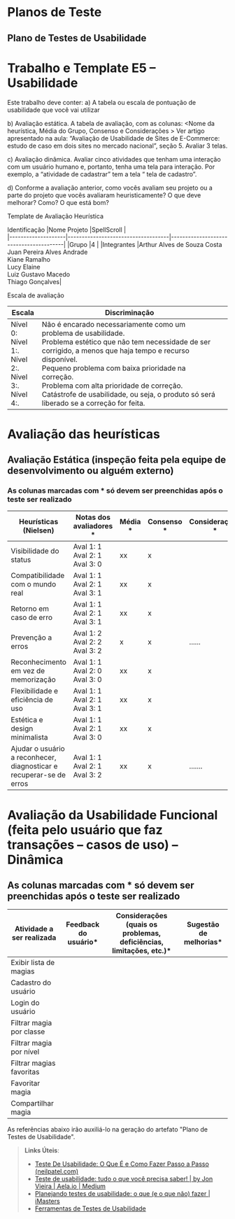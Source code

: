 # Planos de Teste

## Plano de Testes de Usabilidade

# Trabalho e Template E5 – Usabilidade

Este trabalho deve conter:
a)	A tabela ou escala de pontuação de usabilidade que você vai utilizar

b)	Avaliação estática. A tabela de avaliação, com as colunas:
<Nome da heurística, Média do Grupo, Consenso e  Considerações >
Ver artigo apresentado na aula: 
“Avaliação de Usabilidade de Sites de E-Commerce: estudo de caso em dois sites no mercado nacional”, seção 5.
Avaliar 3 telas.

c)	Avaliação dinâmica. Avaliar cinco atividades que tenham uma interação com um usuário humano e, portanto, tenha uma tela para interação. Por exemplo,  a “atividade de cadastrar” tem a tela “ tela de cadastro”.
 
d)	Conforme a avaliação anterior, como vocês avaliam seu projeto ou a parte do projeto que vocês avaliaram heuristicamente? O que deve melhorar? Como? O que está bom?


Template de Avaliação Heurística

Identificação
|Nome Projeto |SpellScroll | <br>
|--------------------|------------------------------------|----------------------------------------|
|Grupo	|4 | 
|Integrantes |Arthur Alves de Souza Costa <br> Juan Pereira Alves Andrade <br> Kiane Ramalho <br> Lucy Elaine <br> Luiz Gustavo Macedo <br> Thiago Gonçalves|







Escala de avaliação

|Escala	|Discriminação| <br>
|--------------------|------------------------------------|----------------------------------------|
|Nível 0: <br>Nível 1:. <br>Nível 2:. <br>Nível 3:. <br>Nível 4:.|Não é encarado necessariamente como um problema de usabilidade. <br>Problema estético que não tem necessidade de ser corrigido, a menos que haja tempo e recurso disponível. <br>Pequeno problema com baixa prioridade na correção. <br>Problema com alta prioridade de correção. <br>Catástrofe de usabilidade, ou seja, o produto só será liberado se a correção for feita.|


# Avaliação das heurísticas


## Avaliação Estática (inspeção feita pela equipe de desenvolvimento ou alguém externo)

### As colunas marcadas com * só devem ser preenchidas após o teste ser realizado

|Heurísticas (Nielsen)	|Notas dos avaliadores *	|Média *	|Consenso *   | Considerações *   |Melhorias *   |
|--------------------|------------------------------|-----------|-------------|---------------------|------------|
|Visibilidade do status | Aval 1: 1 <br>Aval 2: 1 <br>Aval 3: 0 <br>|xx | x|       |     |	
|Compatibilidade com o mundo real |	Aval 1: 1 <br>Aval 2: 1 <br>Aval 3: 1 <br> |xx |x |
|Retorno em caso de erro | Aval 1: 1 <br>Aval 2: 1 <br>Aval 3: 1 <br> |xx |x |  |  |
|Prevenção a erros | Aval 1: 2 <br>Aval 2: 2 <br>Aval 3: 2 <br> |x |x | ...... |
|Reconhecimento em vez de memorização | Aval 1: 1 <br>Aval 2: 0 <br>Aval 3: 0 <br> |xx |x |	 |  |	
|Flexibilidade e eficiência de uso | Aval 1: 1 <br>Aval 2: 1 <br>Aval 3: 1 <br> |xx |x |  |  | 
|Estética e design minimalista | Aval 1: 1 <br>Aval 2: 1 <br>Aval 3: 0 <br> |xx	|x |  |  |		
|Ajudar o usuário a reconhecer, diagnosticar e recuperar-se de erros | Aval 1: 1 <br>Aval 2: 1 <br>Aval 3: 2 <br>|xx |x |....... |  |	
	

# Avaliação da Usabilidade Funcional (feita pelo usuário que faz transações – casos de uso) – Dinâmica

## As colunas marcadas com * só devem ser preenchidas após o teste ser realizado


|Atividade a ser realizada	|Feedback do usuário* |Considerações (quais os problemas, deficiências, limitações, etc.)* |Sugestão de melhorias* |
|--------------------|------------------------------|-----------|-------------|
|Exibir lista de magias |                              |		    |             |
|Cadastro do usuário	 |                              |		    |             |
|Login do usuário     |		    |             |                        			
|Filtrar magia por classe |                              |		    |             |		
|Filtrar magia por nível |                              |		    |             |			
|Filtrar magias favoritas |                              |		    |             |
|Favoritar magia |                              |		    |             |			
|Compartilhar magia |                              |		    |             |		









As referências abaixo irão auxiliá-lo na geração do artefato "Plano de Testes de Usabilidade".

> **Links Úteis**:
> - [Teste De Usabilidade: O Que É e Como Fazer Passo a Passo (neilpatel.com)](https://neilpatel.com/br/blog/teste-de-usabilidade/)
> - [Teste de usabilidade: tudo o que você precisa saber! | by Jon Vieira | Aela.io | Medium](https://medium.com/aela/teste-de-usabilidade-o-que-voc%C3%AA-precisa-saber-39a36343d9a6/)
> - [Planejando testes de usabilidade: o que (e o que não) fazer | iMasters](https://imasters.com.br/design-ux/planejando-testes-de-usabilidade-o-que-e-o-que-nao-fazer/)
> - [Ferramentas de Testes de Usabilidade](https://www.usability.gov/how-to-and-tools/resources/templates.html)
